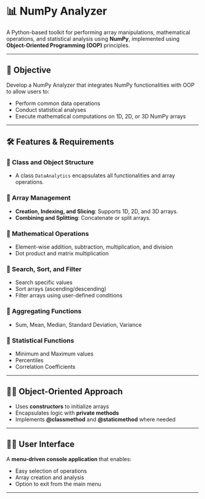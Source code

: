 # 📊 NumPy Analyzer

A Python-based toolkit for performing array manipulations, mathematical operations, and statistical analysis using **NumPy**, implemented using **Object-Oriented Programming (OOP)** principles.

---

## 🚀 Objective

Develop a NumPy Analyzer that integrates NumPy functionalities with OOP to allow users to:

- Perform common data operations
- Conduct statistical analyses
- Execute mathematical computations on 1D, 2D, or 3D NumPy arrays

---

## 🛠️ Features & Requirements

### 🔹 Class and Object Structure
- A class `DataAnalytics` encapsulates all functionalities and array operations.

### 🔹 Array Management
- **Creation, Indexing, and Slicing**: Supports 1D, 2D, and 3D arrays.
- **Combining and Splitting**: Concatenate or split arrays.

### 🔹 Mathematical Operations
- Element-wise addition, subtraction, multiplication, and division
- Dot product and matrix multiplication

### 🔹 Search, Sort, and Filter
- Search specific values
- Sort arrays (ascending/descending)
- Filter arrays using user-defined conditions

### 🔹 Aggregating Functions
- Sum, Mean, Median, Standard Deviation, Variance

### 🔹 Statistical Functions
- Minimum and Maximum values
- Percentiles
- Correlation Coefficients

---

## 👨‍💻 Object-Oriented Approach

- Uses **constructors** to initialize arrays
- Encapsulates logic with **private methods**
- Implements **@classmethod** and **@staticmethod** where needed

---

## 🧑‍💻 User Interface

A **menu-driven console application** that enables:

- Easy selection of operations
- Array creation and analysis
- Option to exit from the main menu

---


